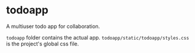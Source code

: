 # todoapp
A multiuser todo app for collaboration. 

``todoapp`` folder contains the actual app.
``todoapp/static/todoapp/styles.css`` is the project's global css file.

